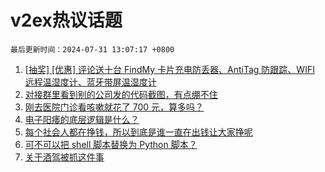 # v2ex热议话题

`最后更新时间：2024-07-31 13:07:17 +0800`

1. [[抽奖] [优惠] 评论送十台 FindMy 卡片充电防丢器、AntiTag 防跟踪、WIFI 远程温湿度计、蓝牙带屏温湿度计](https://www.v2ex.com/t/1061188)
1. [对接群里看到别的公司发的代码截图，有点绷不住](https://www.v2ex.com/t/1061237)
1. [刚去医院门诊看咳嗽就花了 700 元，算多吗？](https://www.v2ex.com/t/1061227)
1. [电子阳痿的底层逻辑是什么？](https://www.v2ex.com/t/1061356)
1. [每个社会人都在挣钱，所以到底是谁一直在出钱让大家挣呢](https://www.v2ex.com/t/1061377)
1. [可不可以把 shell 脚本替换为 Python 脚本？](https://www.v2ex.com/t/1061359)
1. [关于酒驾被抓这件事](https://www.v2ex.com/t/1061385)

